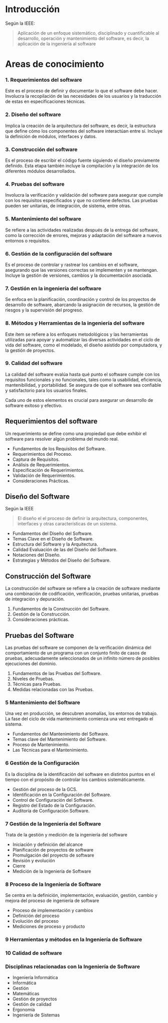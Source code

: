 
# Introducción

Según la IEEE:

> Aplicación de un enfoque sistemático, disciplinado y cuantificable al desarrollo, operación y mantenimiento del software, es decir, la aplicación de la ingeniería al software


# Areas de conocimiento



### 1. Requerimientos del software
Este es el proceso de definir y documentar lo que el software debe hacer. Involucra la recopilación de las necesidades de los usuarios y la traducción de estas en especificaciones técnicas.

### 2. Diseño del software
Implica la creación de la arquitectura del software, es decir, la estructura que define cómo los componentes del software interactúan entre sí. Incluye la definición de módulos, interfaces y datos.

### 3. Construcción del software
Es el proceso de escribir el código fuente siguiendo el diseño previamente definido. Esta etapa también incluye la compilación y la integración de los diferentes módulos desarrollados.

### 4. Pruebas del software
Involucra la verificación y validación del software para asegurar que cumple con los requisitos especificados y que no contiene defectos. Las pruebas pueden ser unitarias, de integración, de sistema, entre otras.

### 5. Mantenimiento del software
Se refiere a las actividades realizadas después de la entrega del software, como la corrección de errores, mejoras y adaptación del software a nuevos entornos o requisitos.

### 6. Gestión de la configuración del software
Es el proceso de controlar y rastrear los cambios en el software, asegurando que las versiones correctas se implementen y se mantengan. Incluye la gestión de versiones, cambios y la documentación asociada.

### 7. Gestión en la ingeniería del software
Se enfoca en la planificación, coordinación y control de los proyectos de desarrollo de software, abarcando la asignación de recursos, la gestión de riesgos y la supervisión del progreso.

### 8. Métodos y Herramientas de la ingeniería del software
Este ítem se refiere a los enfoques metodológicos y las herramientas utilizadas para apoyar y automatizar las diversas actividades en el ciclo de vida del software, como el modelado, el diseño asistido por computadora, y la gestión de proyectos.

### 9. Calidad del software
La calidad del software evalúa hasta qué punto el software cumple con los requisitos funcionales y no funcionales, tales como la usabilidad, eficiencia, mantenibilidad, y portabilidad. Se asegura de que el software sea confiable y satisfactorio para los usuarios finales.

Cada uno de estos elementos es crucial para asegurar un desarrollo de software exitoso y efectivo.



## Requerimientos del software
Un requerimiento se define como una propiedad que debe exhibir el software para resolver algún problema del mundo real.

- Fundamentos de los Requisitos del Software.
- Requerimientos del Proceso.
- Captura de Requisitos.
- Análisis de Requerimientos.
- Especificación de Requerimientos.
- Validación de Requerimientos.
- Consideraciones Prácticas.

## Diseño del Software
Según la IEEE

> El diseño el el proceso de definir la arquitectura, componentes, interfaces y otras características de un sistema.

- Fundamentos del Diseño del Software.
- Temas Clave en el Diseño de Software.
- Estructura del Software y la Arquitectura.
- Calidad Evaluación de las del Diseño del Software.
- Notaciones del Diseño.
- Estrategias y Métodos del Diseño del Software.


## Construcción del Software
La construcción del software se refiere a la creación de software mediante una combinación de codificación, verificación, pruebas unitarias, pruebas de integración y depuración.

1. Fundamentos de la Construcción del Software.
2. Gestión de la Construcción.
3. Consideraciones prácticas.

## Pruebas del Software
Las pruebas del software se componen de la verificación dinámica del comportamiento de un programa con un conjunto finito de casos de pruebas, adecuadamente seleccionados de un infinito número de posibles ejecuciones del dominio.
1. Fundamentos de las Pruebas del Software.
2. Niveles de Pruebas.
3. Técnicas para Pruebas.
4. Medidas relacionadas con las Pruebas.

### 5 Mantenimiento del Software
Una vez en producción, se descubren anomalías, los entornos de trabajo. La fase del ciclo de vida mantenimiento comienza una vez entregado el sistema.
- Fundamentos del Mantenimiento del Software.
- Temas clave del Mantenimiento del Software.
- Proceso de Mantenimiento.
- Las Técnicas para el Mantenimiento.

### 6 Gestión de la Configuración
Es la disciplina de la identificación del software en distintos puntos en el tiempo con el propósito de controlar los cambios sistemáticamente.
- Gestión del proceso de la GCS.
- Identificación en la Configuración del Software.
- Control de Configuración del Software.
- Registro del Estado de la Configuración.
- Auditoría de Configuración Software.

### 7 Gestión de la Ingeniería del Software
Trata de la gestión y medición de la ingeniería del software
- Iniciación y definición del alcance
- Planificación de proyectos de software
- Promulgación del proyecto de software
- Revisión y evolución
- Cierre
- Medición de la Ingeniería de Software

### 8 Proceso de la Ingeniería de Software
Se centra en la definición, implementación, evaluación, gestión, cambio y mejora del proceso de ingeniería de software
- Proceso de implementación y cambios
- Definición del proceso
- Evolución del proceso
- Mediciones de proceso y producto

### 9 Herramientas y métodos en la Ingeniería de Software

### 10 Calidad de software


### Disciplinas relacionadas con la Ingeniería de Software
- Ingeniería Informática
- Informática
- Gestión
- Matemáticas
- Gestión de proyectos
- Gestión de calidad
- Ergonomía
- Ingeniería de Sistemas


